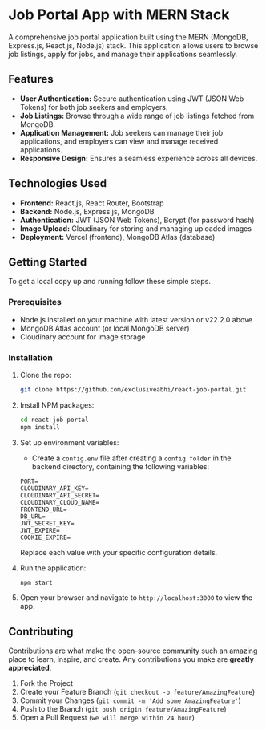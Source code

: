 # Job Portal App with MERN Stack

A comprehensive job portal application built using the MERN (MongoDB, Express.js, React.js, Node.js) stack. This application allows users to browse job listings, apply for jobs, and manage their applications seamlessly.

## Features

- **User Authentication:** Secure authentication using JWT (JSON Web Tokens) for both job seekers and employers.
- **Job Listings:** Browse through a wide range of job listings fetched from MongoDB.
- **Application Management:** Job seekers can manage their job applications, and employers can view and manage received applications.
- **Responsive Design:** Ensures a seamless experience across all devices.

## Technologies Used

- **Frontend:** React.js, React Router, Bootstrap
- **Backend:** Node.js, Express.js, MongoDB
- **Authentication:** JWT (JSON Web Tokens), Bcrypt (for password hash)
- **Image Upload:** Cloudinary for storing and managing uploaded images
- **Deployment:** Vercel (frontend), MongoDB Atlas (database)

## Getting Started

To get a local copy up and running follow these simple steps.

### Prerequisites

- Node.js installed on your machine with latest version or v22.2.0 above
- MongoDB Atlas account (or local MongoDB server)
- Cloudinary account for image storage

### Installation

1. Clone the repo:
   ```sh
   git clone https://github.com/exclusiveabhi/react-job-portal.git
   ```
2. Install NPM packages:
   ```sh
   cd react-job-portal
   npm install
   ```
3. Set up environment variables:
   - Create a `config.env` file after creating a `config folder` in the backend directory, containing the following variables:
   ```env
   PORT=
   CLOUDINARY_API_KEY=
   CLOUDINARY_API_SECRET=
   CLOUDINARY_CLOUD_NAME=
   FRONTEND_URL=
   DB_URL=
   JWT_SECRET_KEY=
   JWT_EXPIRE=
   COOKIE_EXPIRE=
   ```

   Replace each value with your specific configuration details.

4. Run the application:
   ```sh
   npm start
   ```
5. Open your browser and navigate to `http://localhost:3000` to view the app.

## Contributing

Contributions are what make the open-source community such an amazing place to learn, inspire, and create. Any contributions you make are **greatly appreciated**.

1. Fork the Project
2. Create your Feature Branch (`git checkout -b feature/AmazingFeature`)
3. Commit your Changes (`git commit -m 'Add some AmazingFeature'`)
4. Push to the Branch (`git push origin feature/AmazingFeature`)
5. Open a Pull Request (`we will merge within 24 hour`)



